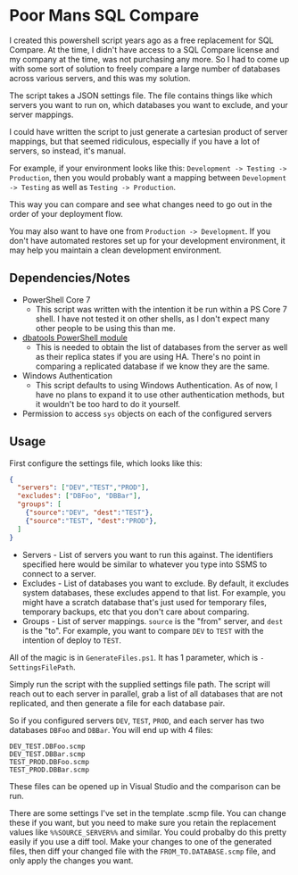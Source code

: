 # Poor Mans SQL Compare

I created this powershell script years ago as a free replacement for SQL Compare. At the time, I didn't have access to a SQL Compare license and my company at the time, was not purchasing any more. So I had to come up with some sort of solution to freely compare a large number of databases across various servers, and this was my solution.

The script takes a JSON settings file. The file contains things like which servers you want to run on, which databases you want to exclude, and your server mappings.

I could have written the script to just generate a cartesian product of server mappings, but that seemed ridiculous, especially if you have a lot of servers, so instead, it's manual.

For example, if your environment looks like this: `Development -> Testing -> Production`, then you would probably want a mapping between `Development -> Testing` as well as `Testing -> Production`.

This way you can compare and see what changes need to go out in the order of your deployment flow.

You may also want to have one from `Production -> Development`. If you don't have automated restores set up for your development environment, it may help you maintain a clean development environment.

## Dependencies/Notes

* PowerShell Core 7
  * This script was written with the intention it be run within a PS Core 7 shell. I have not tested it on other shells, as I don't expect many other people to be using this than me.
* [dbatools PowerShell module](https://dbatools.io/)
  * This is needed to obtain the list of databases from the server as well as their replica states if you are using HA. There's no point in comparing a replicated database if we know they are the same.
* Windows Authentication
  * This script defaults to using Windows Authentication. As of now, I have no plans to expand it to use other authentication methods, but it wouldn't be too hard to do it yourself.
* Permission to access `sys` objects on each of the configured servers

## Usage

First configure the settings file, which looks like this:

```json
{
  "servers": ["DEV","TEST","PROD"],
  "excludes": ["DBFoo", "DBBar"],
  "groups": [
    {"source":"DEV", "dest":"TEST"},
    {"source":"TEST", "dest":"PROD"},
  ]
}
```

* Servers - List of servers you want to run this against. The identifiers specified here would be similar to whatever you type into SSMS to connect to a server.
* Excludes - List of databases you want to exclude. By default, it excludes system databases, these excludes append to that list. For example, you might have a scratch database that's just used for temporary files, temporary backups, etc that you don't care about comparing.
* Groups - List of server mappings. `source` is the "from" server, and `dest` is the "to". For example, you want to compare `DEV` to `TEST` with the intention of deploy to `TEST`.

All of the magic is in `GenerateFiles.ps1`. It has 1 parameter, which is `-SettingsFilePath`.

Simply run the script with the supplied settings file path. The script will reach out to each server in parallel, grab a list of all databases that are not replicated, and then generate a file for each database pair.

So if you configured servers `DEV`, `TEST`, `PROD`, and each server has two databases `DBFoo` and `DBBar`. You will end up with 4 files:

```plaintext
DEV_TEST.DBFoo.scmp
DEV_TEST.DBBar.scmp
TEST_PROD.DBFoo.scmp
TEST_PROD.DBBar.scmp
```

These files can be opened up in Visual Studio and the comparison can be run.

There are some settings I've set in the template .scmp file. You can change these if you want, but you need to make sure you retain the replacement values like `%%SOURCE_SERVER%%` and similar. You could probalby do this pretty easily if you use a diff tool. Make your changes to one of the generated files, then diff your changed file with the `FROM_TO.DATABASE.scmp` file, and only apply the changes you want.
